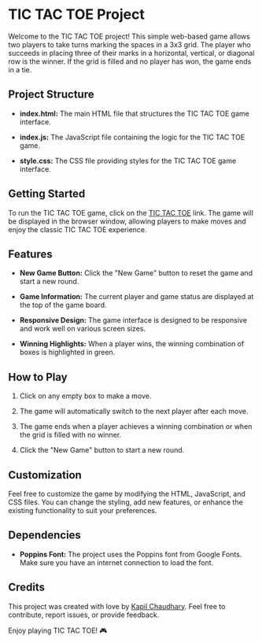 # TIC TAC TOE Project

Welcome to the TIC TAC TOE project! This simple web-based game allows two players to take turns marking the spaces in a 3x3 grid. The player who succeeds in placing three of their marks in a horizontal, vertical, or diagonal row is the winner. If the grid is filled and no player has won, the game ends in a tie.

## Project Structure

- **index.html:** The main HTML file that structures the TIC TAC TOE game interface.

- **index.js:** The JavaScript file containing the logic for the TIC TAC TOE game.

- **style.css:** The CSS file providing styles for the TIC TAC TOE game interface.

## Getting Started

To run the TIC TAC TOE game, click on the [TIC TAC TOE](https://kapilchaudharygithub.github.io/Tic-Tac-Toe/) link. The game will be displayed in the browser window, allowing players to make moves and enjoy the classic TIC TAC TOE experience.

## Features

- **New Game Button:** Click the "New Game" button to reset the game and start a new round.

- **Game Information:** The current player and game status are displayed at the top of the game board.

- **Responsive Design:** The game interface is designed to be responsive and work well on various screen sizes.

- **Winning Highlights:** When a player wins, the winning combination of boxes is highlighted in green.

## How to Play

1. Click on any empty box to make a move.

2. The game will automatically switch to the next player after each move.

3. The game ends when a player achieves a winning combination or when the grid is filled with no winner.

4. Click the "New Game" button to start a new round.

## Customization

Feel free to customize the game by modifying the HTML, JavaScript, and CSS files. You can change the styling, add new features, or enhance the existing functionality to suit your preferences.

## Dependencies

- **Poppins Font:** The project uses the Poppins font from Google Fonts. Make sure you have an internet connection to load the font.

## Credits

This project was created with love by [Kapil Chaudhary](https://kapilchaudharygithub.github.io/Tic-Tac-Toe/). Feel free to contribute, report issues, or provide feedback.

Enjoy playing TIC TAC TOE! 🎮

